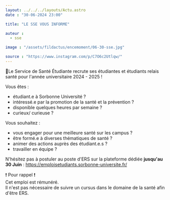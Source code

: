 ```yaml
---
layout: ../../../layouts/Actu.astro
date : "30-06-2024 23:00"

title: "LE SSE VOUS INFORME"

auteur :
  - sse

image : "/assets/fildactus/encemoment/06-30-sse.jpg"

source : "https://www.instagram.com/p/C7O6c2Utlqw/"
---
```


📣Le Service de Santé Étudiante recrute ses étudiantes et étudiants relais santé pour l'année universitaire 2024 - 2025 !

Vous êtes :  
- étudiant.e à Sorbonne Université ?  
- intéressé.e par la promotion de la santé et la prévention ?  
- disponible quelques heures par semaine ?  
- curieux/ curieuse ?

Vous souhaitez :  
- vous engager pour une meilleure santé sur les campus ?  
- être formé.e à diverses thématiques de santé ?  
- animer des actions auprès des étudiant.e.s ?  
- travailler en équipe ?

N'hésitez pas à postuler au poste d'ERS sur la plateforme dédiée __jusqu'au 30 Juin__ : https://emploisetudiants.sorbonne-universite.fr/

❗ Pour rappel ❗  
Cet emploi est rémunéré.  
Il n'est pas nécessaire de suivre un cursus dans le domaine de la santé afin d'être ERS.